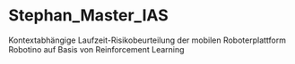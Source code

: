 # Stephan_Master_IAS
Kontextabhängige Laufzeit-Risikobeurteilung der mobilen Roboterplattform Robotino auf Basis von Reinforcement Learning
